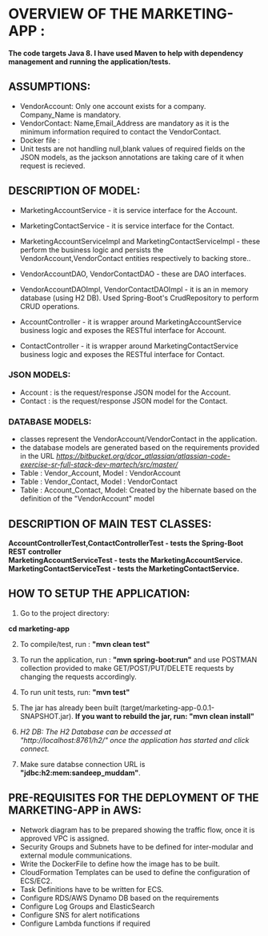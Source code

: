 # OVERVIEW OF THE MARKETING-APP :

**The code targets Java 8. I have used Maven to help with dependency management and running the application/tests.**

## ASSUMPTIONS:
- VendorAccount: Only one account exists for a company. Company_Name is mandatory.
- VendorContact: Name,Email_Address are mandatory as it is the minimum information required to contact the VendorContact.
- Docker file : 
- Unit tests are not handling null,blank values of required fields on the JSON models, as the jackson annotations are taking care of it when request is recieved.

## DESCRIPTION OF MODEL:

- MarketingAccountService - it is service interface for the Account.
- MarketingContactService - it is service interface for the Contact.
- MarketingAccountServiceImpl and MarketingContactServiceImpl - these perform the business logic and persists the   VendorAccount,VendorContact entities respectively to backing store..

- VendorAccountDAO, VendorContactDAO - these are DAO interfaces.
- VendorAccountDAOImpl, VendorContactDAOImpl - it is an in memory database (using H2 DB). Used Spring-Boot's CrudRepository to perform CRUD operations.

- AccountController - it is wrapper around MarketingAccountService business logic and exposes the RESTful interface for Account.
- ContactController - it is wrapper around MarketingContactService business logic and exposes the RESTful interface for Contact.

### JSON MODELS:
 - Account : is the request/response JSON model for the Account.
 - Contact : is the request/response JSON model for the Contact. 

### DATABASE MODELS:
- classes represent the VendorAccount/VendorContact in the application.
- the database models are generated based on the requirements provided in the URL
_https://bitbucket.org/dcor_atlassian/atlassian-code-exercise-sr-full-stack-dev-martech/src/master/_
- Table : Vendor_Account, Model : VendorAccount
- Table : Vendor_Contact, Model : VendorContact
- Table : Account_Contact, Model: Created by the hibernate based on the definition of the "VendorAccount" model


## DESCRIPTION OF MAIN TEST CLASSES:

**AccountControllerTest,ContactControllerTest - tests the Spring-Boot REST controller** <br/>
**MarketingAccountServiceTest  - tests the MarketingAccountService.** <br/>
**MarketingContactServiceTest  - tests the MarketingContactService.** <br/>


## HOW TO SETUP THE APPLICATION:

1. Go to the project directory:

**cd marketing-app**

2. To compile/test, run : **"mvn clean test"**

3. To run the application, run : **"mvn spring-boot:run"** and use POSTMAN collection provided to make GET/POST/PUT/DELETE requests by changing the requests accordingly.

 
4. To run unit tests, run: **"mvn test"**

5. The jar has already been built (target/marketing-app-0.0.1-SNAPSHOT.jar). **If you want to rebuild the jar, run: "mvn clean install"**

6. _H2 DB: The H2 Database can be accessed at "http://localhost:8761/h2/" once the application has started and click connect._

7. Make sure databse connection URL is **"jdbc:h2:mem:sandeep_muddam"**.

## PRE-REQUISITES FOR THE DEPLOYMENT OF THE MARKETING-APP in AWS:
- Network diagram has to be prepared showing the traffic flow, once it is approved VPC is assigned.
- Security Groups and Subnets have to be defined for inter-modular and external module communications.
- Write the DockerFile to define how the image has to be built.
- CloudFormation Templates can be used to define the configuration of ECS/EC2.
- Task Definitions have to be written for ECS.
- Configure RDS/AWS Dynamo DB based on the requirements
- Configure Log Groups and ElasticSearch
- Configure SNS for alert notifications
- Configure Lambda functions if required
